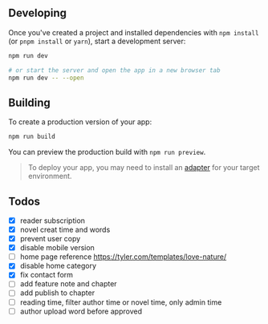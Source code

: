 ## Developing

Once you've created a project and installed dependencies with `npm install` (or `pnpm install` or `yarn`), start a development server:

```bash
npm run dev

# or start the server and open the app in a new browser tab
npm run dev -- --open
```

## Building

To create a production version of your app:

```bash
npm run build
```

You can preview the production build with `npm run preview`.

> To deploy your app, you may need to install an [adapter](https://svelte.dev/docs/kit/adapters) for your target environment.


## Todos
- [x] reader subscription
- [x] novel creat time and words
- [x] prevent user copy
- [x] disable mobile version
- [ ] home page reference https://tyler.com/templates/love-nature/
- [x] disable home category
- [x] fix contact form
- [ ] add feature note and chapter
- [ ] add publish to chapter
- [ ] reading time, filter author time or novel time, only admin time
- [ ] author upload word before approved
